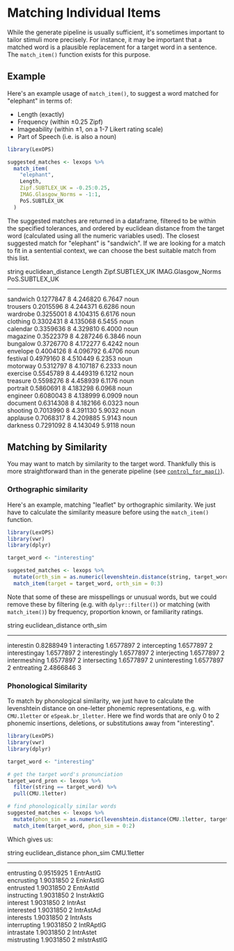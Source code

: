 
# Matching Individual Items

While the generate pipeline is usually sufficient, it's sometimes important to tailor stimuli more precisely. For instance, it may be important that a matched word is a plausible replacement for a target word in a sentence. The `match_item()` function exists for this purpose.

## Example

Here's an example usage of `match_item()`, to suggest a word matched for "elephant" in terms of:

* Length (exactly)
* Frequency (within ±0.25 Zipf)
* Imageability (within ±1, on a 1-7 Likert rating scale)
* Part of Speech (i.e. is also a noun)


```r
library(LexOPS)

suggested_matches <- lexops %>%
  match_item(
    "elephant",
    Length,
    Zipf.SUBTLEX_UK = -0.25:0.25,
    IMAG.Glasgow_Norms = -1:1,
    PoS.SUBTLEX_UK
  )
```



The suggested matches are returned in a dataframe, filtered to be within the specified tolerances, and ordered by euclidean distance from the target word (calculated using all the numeric variables used). The closest suggested match for "elephant" is "sandwich". If we are looking for a match to fit in a sentential context, we can choose the best suitable match from this list.

<div class = 'table'>

string      euclidean_distance   Length   Zipf.SUBTLEX_UK   IMAG.Glasgow_Norms  PoS.SUBTLEX_UK 
---------  -------------------  -------  ----------------  -------------------  ---------------
sandwich             0.1277847        8          4.246820               6.7647  noun           
trousers             0.2015596        8          4.244371               6.6286  noun           
wardrobe             0.3255001        8          4.104315               6.6176  noun           
clothing             0.3302431        8          4.135068               6.5455  noun           
calendar             0.3359636        8          4.329810               6.4000  noun           
magazine             0.3522379        8          4.287246               6.3846  noun           
bungalow             0.3726770        8          4.172277               6.4242  noun           
envelope             0.4004126        8          4.096792               6.4706  noun           
festival             0.4979160        8          4.510449               6.2353  noun           
motorway             0.5312797        8          4.107187               6.2333  noun           
exercise             0.5545789        8          4.449319               6.1212  noun           
treasure             0.5598276        8          4.458939               6.1176  noun           
portrait             0.5860691        8          4.183298               6.0968  noun           
engineer             0.6080043        8          4.138999               6.0909  noun           
document             0.6314308        8          4.182166               6.0323  noun           
shooting             0.7013990        8          4.391130               5.9032  noun           
applause             0.7068317        8          4.209885               5.9143  noun           
darkness             0.7291092        8          4.143049               5.9118  noun           

</div>

## Matching by Similarity

You may want to match by similarity to the target word. Thankfully this is more straightforward than in the generate pipeline (see [`control_for_map()`](advanced-stimulus-generation.html#map-functions-as-controls)).

### Orthographic similarity

Here's an example, matching "leaflet" by orthographic similarity. We just have to calculate the similarity measure before using the `match_item()` function.


```r
library(LexOPS)
library(vwr)
library(dplyr)

target_word <- "interesting"

suggested_matches <- lexops %>%
  mutate(orth_sim = as.numeric(levenshtein.distance(string, target_word))) %>%
  match_item(target = target_word, orth_sim = 0:3)
```

Note that some of these are misspellings or unusual words, but we could remove these by filtering (e.g. with `dplyr::filter()`) or matching (with `match_item()`) by frequency, proportion known, or familiarity ratings.

<div class = 'table'>

string           euclidean_distance   orth_sim
--------------  -------------------  ---------
interestin                0.8288949          1
interacting               1.6577897          2
intercepting              1.6577897          2
interestingay             1.6577897          2
interestingly             1.6577897          2
interjecting              1.6577897          2
intermeshing              1.6577897          2
intersecting              1.6577897          2
uninteresting             1.6577897          2
entreating                2.4866846          3

</div>

### Phonological Similarity

To match by phonological similarity, we just have to calculate the levenshtein distance on one-letter phonemic representations, e.g. with `CMU.1letter` or `eSpeak.br_1letter`. Here we find words that are only 0 to 2 phonemic insertions, deletions, or substitutions away from "interesting".


```r
library(LexOPS)
library(vwr)
library(dplyr)

target_word <- "interesting"

# get the target word's pronunciation
target_word_pron <- lexops %>%
  filter(string == target_word) %>%
  pull(CMU.1letter)

# find phonologically similar words
suggested_matches <- lexops %>%
  mutate(phon_sim = as.numeric(levenshtein.distance(CMU.1letter, target_word_pron))) %>%
  match_item(target_word, phon_sim = 0:2)
```

Which gives us:

<div class = 'table'>

string          euclidean_distance   phon_sim  CMU.1letter 
-------------  -------------------  ---------  ------------
entrusting               0.9515925          1  EntrAstIG   
encrusting               1.9031850          2  EnkrAstIG   
entrusted                1.9031850          2  EntrAstId   
instructing              1.9031850          2  InstrAktIG  
interest                 1.9031850          2  IntrAst     
interested               1.9031850          2  IntrAstAd   
interests                1.9031850          2  IntrAsts    
interrupting             1.9031850          2  IntRAptIG   
intrastate               1.9031850          2  IntrAstet   
mistrusting              1.9031850          2  mIstrAstIG  

</div>


